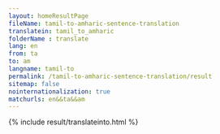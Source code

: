 ```yaml
---
layout: homeResultPage
fileName: tamil-to-amharic-sentence-translation
translatein: tamil_to_amharic
folderName : translate
lang: en
from: ta
to: am
langname: tamil-to
permalink: /tamil-to-amharic-sentence-translation/result
sitemap: false
nointernationalization: true
matchurls: en&&ta&&am
---
```

{% include result/translateinto.html %}

<script src="/js/result/translation.js" data-foldername="{{page.folderName}}" data-lang="{{page.lang}}"></script>
